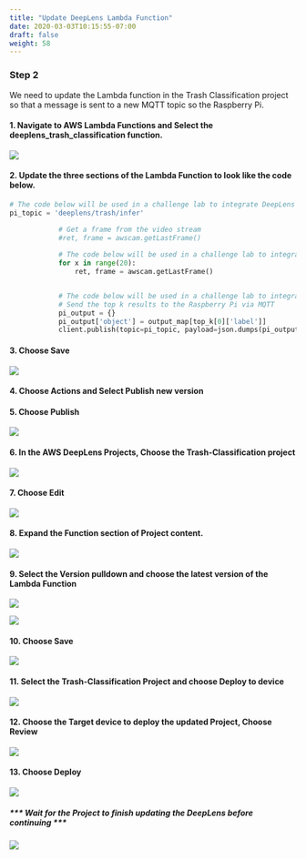 ```yaml
---
title: "Update DeepLens Lambda Function"
date: 2020-03-03T10:15:55-07:00
draft: false
weight: 58
---
```

### Step 2 

We need to update the Lambda function in the Trash Classification project so that a message is sent to a new MQTT topic so the Raspberry Pi.  

#### 1.	Navigate to AWS Lambda Functions and Select the deeplens_trash_classification function.

![](/images/400_advanced/410_build_a_custom_ml/416_connect_iot/416b_update_deeplens_lambda/416b_step1_choose_lambda.png)


#### 2.	Update the three sections of the Lambda Function to look like the code below.

```python
# The code below will be used in a challenge lab to integrate DeepLens with a Raspberry Pi
pi_topic = 'deeplens/trash/infer'
```

```python
            # Get a frame from the video stream
            #ret, frame = awscam.getLastFrame()
 
            # The code below will be used in a challenge lab to integrate DeepLens with a Raspberry Pi
            for x in range(20):
                ret, frame = awscam.getLastFrame()
```

```python

            # The code below will be used in a challenge lab to integrate DeepLens with a Raspberry Pi
            # Send the top k results to the Raspberry Pi via MQTT
            pi_output = {}
            pi_output['object'] = output_map[top_k[0]['label']]
            client.publish(topic=pi_topic, payload=json.dumps(pi_output))
```


#### 3.	Choose Save

![](/images/400_advanced/410_build_a_custom_ml/416_connect_iot/416b_update_deeplens_lambda/416b_step3_save_updated_lambda.png)

#### 4.	Choose Actions and Select Publish new version
#### 5.	Choose Publish

![](/images/400_advanced/410_build_a_custom_ml/416_connect_iot/416b_update_deeplens_lambda/416b_step4_publish_new_version.png)


#### 6.	In the AWS DeepLens Projects, Choose the Trash-Classification project

![](/images/400_advanced/410_build_a_custom_ml/416_connect_iot/416b_update_deeplens_lambda/416b_step6_project_choose.png)

#### 7.	Choose Edit

![](/images/400_advanced/410_build_a_custom_ml/416_connect_iot/416b_update_deeplens_lambda/416b_step6_project_edit.png)

#### 8.	Expand the Function section of Project content.

![](/images/400_advanced/410_build_a_custom_ml/416_connect_iot/416b_update_deeplens_lambda/416b_step8_dl_project_expand.png)

#### 9. Select the Version pulldown and choose the latest version of the Lambda Function

![](/images/400_advanced/410_build_a_custom_ml/416_connect_iot/416b_update_deeplens_lambda/416b_step9_dl_project_version_pulldown_select.png)

![](/images/400_advanced/410_build_a_custom_ml/416_connect_iot/416b_update_deeplens_lambda/416b_step9_dl_project_version_pulldown.png)


#### 10. Choose Save
![](/images/400_advanced/410_build_a_custom_ml/416_connect_iot/416b_update_deeplens_lambda/416b_step10_dl_project_save.png)


#### 11. Select the Trash-Classification Project and choose Deploy to device
![](/images/400_advanced/410_build_a_custom_ml/416_connect_iot/416b_update_deeplens_lambda/416b_step11_dl_choose_project.png)


#### 12. Choose the Target device to deploy the updated Project, Choose Review
![](/images/400_advanced/410_build_a_custom_ml/416_connect_iot/416b_update_deeplens_lambda/416b_step12_dl_project_choose_target.png)


#### 13. Choose Deploy
![](/images/400_advanced/410_build_a_custom_ml/416_connect_iot/416b_update_deeplens_lambda/416b_step13_dl_project_choose_deploy.png)


##### *** Wait for the Project to finish updating the DeepLens before continuing ***
![](/images/400_advanced/410_build_a_custom_ml/416_connect_iot/416b_update_deeplens_lambda/416b_step14_dl_project_deployed.png)



